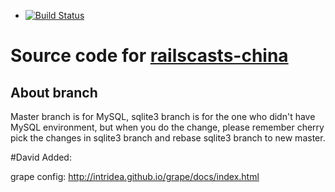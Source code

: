 * [![Build Status](https://api.travis-ci.org/pragmaticly/railscasts-china.png?branch=master)](http://travis-ci.org/pragmaticly/railscasts-china)

# Source code for [railscasts-china](http://railscasts-china.com/)

## About branch

Master branch is for MySQL, sqlite3 branch is for the one who didn't have MySQL environment, but when you do the change, please remember cherry pick the changes in sqlite3 branch and rebase sqlite3 branch to new master.

#David Added:

grape config: <http://intridea.github.io/grape/docs/index.html>
